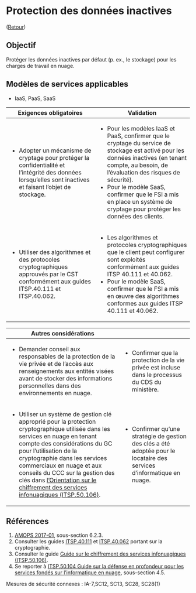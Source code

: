 # Protection des données inactives

([Retour](../README.md))

## Objectif

Protéger les données inactives par défaut (p. ex., le stockage) pour les charges de travail en nuage.

## Modèles de services applicables

- IaaS, PaaS, SaaS

| Exigences obligatoires                                                                                                                                                     | Validation                                                                                                                                                                                                                                                                                                                                     |
| -------------------------------------------------------------------------------------------------------------------------------------------------------------------------- | ---------------------------------------------------------------------------------------------------------------------------------------------------------------------------------------------------------------------------------------------------------------------------------------------------------------------------------------------- |
| <ul><li>Adopter un mécanisme de cryptage pour protéger la confidentialité et l’intégrité des données lorsqu’elles sont inactives et faisant l’objet de stockage.</li></ul> | <ul><li>Pour les modèles IaaS et PaaS, confirmer que le cryptage du service de stockage est activé pour les données inactives (en tenant compte, au besoin, de l’évaluation des risques de sécurité).</li><li>Pour le modèle SaaS, confirmer que le FSI a mis en place un système de cryptage pour protéger les données des clients.</li></ul> |
| <ul><li>Utiliser des algorithmes et des protocoles cryptographiques approuvés par le CST conformément aux guides ITSP.40.111 et ITSP.40.062.</li></ul>                     | <ul><li>Les algorithmes et protocoles cryptographiques que le client peut configurer sont exploités conformément aux guides ITSP 40.111 et 40.062.</li><li>Pour le modèle SaaS, confirmer que le FSI a mis en œuvre des algorithmes conformes aux guides ITSP 40.111 et 40.062.</li></ul>                                                      |

| Autres considérations                                                                                                                                                                                                                                                                                                                                                                                                      |                                                                                                                                        |
| -------------------------------------------------------------------------------------------------------------------------------------------------------------------------------------------------------------------------------------------------------------------------------------------------------------------------------------------------------------------------------------------------------------------------- | -------------------------------------------------------------------------------------------------------------------------------------- |
| <ul><li>Demander conseil aux responsables de la protection de la vie privée et de l’accès aux renseignements aux entités visées avant de stocker des informations personnelles dans des environnements en nuage.</li></ul>                                                                                                                                                                                                 | <ul><li>Confirmer que la protection de la vie privée est incluse dans le processus du CDS du ministère.</li></ul>                      |
| <ul><li>Utiliser un système de gestion clé approprié pour la protection cryptographique utilisée dans les services en nuage en tenant compte des considérations du GC pour l’utilisation de la cryptographie dans les services commerciaux en nuage et aux conseils du CCC sur la gestion des clés dans [l’Orientation sur le chiffrement des services infonuagiques (ITSP.50.106)](https://www.cyber.gc.ca/fr/orientation/guide-sur-le-chiffrement-des-services-infonuagiques-itsp50106).</li></ul> | <ul><li>Confirmer qu’une stratégie de gestion des clés a été adoptée pour le locataire des services d’informatique en nuage.</li></ul> |

## Références

1. [AMOPS 2017-01](https://www.canada.ca/en/treasury-board-secretariat/services/access-information-privacy/security-identity-management/direction-secure-use-commercial-cloud-services-spin.html), sous-section 6.2.3.
2. Consulter les guides [ITSP.40.111](https://cyber.gc.ca/fr/orientation/algorithmes-cryptographiques-linformation-non-classifie-protege-protege-b-itsp40111) et [ITSP.40.062](https://www.cyber.gc.ca/fr/orientation/conseils-sur-la-configuration-securisee-des-protocoles-reseau-itsp40062) portant sur la cryptographie.
3. Consulter le guide [Guide sur le chiffrement des services infonuagiques (ITSP.50.106)](https://www.cyber.gc.ca/fr/orientation/guide-sur-le-chiffrement-des-services-infonuagiques-itsp50106).
4. Se reporter à [ITSP.50.104 Guide sur la défense en profondeur pour les services fondés sur l’informatique en nuage](https://cyber.gc.ca/fr/orientation/guide-sur-la-defense-en-profondeur-pour-les-services-fondes-sur-linfonuagique-itsp50104), sous-section 4.5.

Mesures de sécurité connexes : IA-7,SC12, SC13, SC28, SC28(1)
